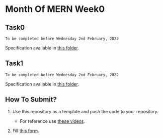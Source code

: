 # Month Of MERN Week0

## Task0

```
To be completed before Wednesday 2nd February, 2022
```

Specification available in [this folder](./tasks/task0).

## Task1

```
To be completed before Wednesday 2nd February, 2022
```

Specification available in [this folder](./tasks/task1).

## How To Submit?

1. Use this repository as a template and push the code to your repository.

   - For reference use [these videos](https://drive.google.com/drive/folders/11pai7ipG_6irotvyg_FlqCGDwxVmTu4R?usp=sharing).

2. Fill [this form](https://www.kjscecodecell.com/month-of-mern/assignment/week0).
